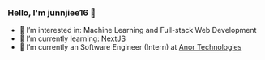 ### Hello, I'm junnjiee16 👋
- 💬 I’m interested in: Machine Learning and Full-stack Web Development
- 🌱 I’m currently learning: [NextJS](https://nextjs.org/)
- 🔭 I’m currently an Software Engineer (Intern) at [Anor Technologies](https://anor-tech.com/)
  
<!--
**junnjiee16/junnjiee16** is a ✨ _special_ ✨ repository because its `README.md` (this file) appears on your GitHub profile.

Here are some ideas to get you started:

- 🔭 I’m currently working on ...
- 🌱 I’m currently learning ...
- 👯 I’m looking to collaborate on ...
- 🤔 I’m looking for help with ...
- 💬 Ask me about ...
- 📫 How to reach me: ...
- 😄 Pronouns: ...
- ⚡ Fun fact: ...
-->
